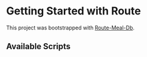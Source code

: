 # Getting Started with Route

This project was bootstrapped with [Route-Meal-Db](https://relaxed-yalow-da4377.netlify.app).

## Available Scripts
